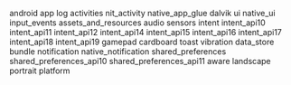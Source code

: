 android
 app
 log
 activities
 nit_activity
 native_app_glue
 dalvik
 ui
  native_ui
 input_events
 assets_and_resources
 audio
 sensors
 intent
  intent_api10
  intent_api11
  intent_api12
  intent_api14
  intent_api15
  intent_api16
  intent_api17
  intent_api18
  intent_api19
 gamepad
 cardboard
 toast
 vibration
 data_store
 bundle
 notification
  native_notification
 shared_preferences
  shared_preferences_api10
  shared_preferences_api11
 aware
 landscape
 portrait
 platform
